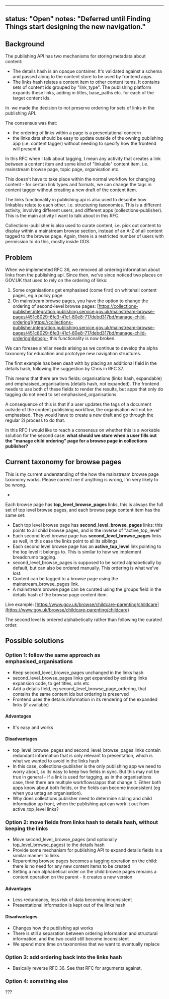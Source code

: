 &nbsp;

&nbsp;

---
status: "Open"
notes: "Deferred until Finding Things start designing the new navigation."
---

## Background

The publishing API has two mechanisms for storing metadata about content:

- The details hash is an opaque container. It's validated against a schema and passed along to the content store to be used by frontend apps.
- The links hash relates a content item to other content items. It contains sets of content ids grouped by "link\_type". The publishing platform expands these links, adding in titles, base\_paths etc. for each of the target content ids.

In &nbsp;we made the decision to not preserve ordering for sets of links in the publishing API.

The consensus was that:

- the ordering of links within a page is a presentational concern
- the links data should be easy to update outside of the owning publishing app (i.e. content tagger) without needing to specify how the frontend will present it

In this RFC when I talk about tagging, I mean any activity that creates a link between a content item and some kind of "linkable" content item, i.e. mainstream browse page, topic page, organisation etc.

This doesn't have to take place within the normal workflow for changing content - for certain link types and formats, we can change the tags in content tagger without creating a new draft of the content item.

The links functionality in publishing api is also used to describe how linkables relate to each other. i.e. structuring taxonomies. This is a different activity, involving different users, and different apps (collections-publisher). This is the main activity I want to talk about in this RFC.

Collections-publisher is also used to curate content, i.e. pick out content to display within a mainstream browse section, instead of an A-Z of all content tagged to the browse page. Again, there is a restricted number of users with permission to do this, mostly inside GDS.

## Problem

When we implemented RFC 36, we removed all ordering information about links from the publishing api. Since then, we've since noticed two places on GOV.UK that used to rely on the ordering of links:

1. Some organisations get emphasised (come first) on whitehall content pages, eg a policy page
2. On mainstream browse pages, you have the option to change the ordering of second-level browse pages: [https://collections-publisher.integration.publishing.service.gov.uk/mainstream-browse-pages/451c8029-6fe3-41cf-80e8-717debd317bd/manage-child-ordering](https://collections-publisher.integration.publishing.service.gov.uk/mainstream-browse-pages/451c8029-6fe3-41cf-80e8-717debd317bd/manage-child-ordering)&nbsp;- this functionality is now broken.

We can foresee similar needs arising as we continue to develop the alpha taxonomy for education and prototype new navigation structures.

The first example has been dealt with by placing an additional field in the details hash, following the suggestion by Chris in RFC 37.

This means that there are two fields: organisations (links hash, expandable) and emphasised\_organisations (details hash, not expanded). The frontend needs to use both of these fields to render the results, but apps that only do tagging do not need to set emphasised\_organisations.

A consequence of this is that if a user updates the tags of a document outside of the content publishing workflow, the organisation will not be emphasised. They would have to create a new draft and go through the regular 2i process to do that.&nbsp;

In this RFC I would like to reach a consensus on whether this is a workable solution for the second case: **what should we store when a user fills out the "manage child ordering" page for a browse page in collections publisher?**

## Current taxonomy for browse pages

This is my current understanding of the how the mainstream browse page taxonomy works. Please correct me if anything is wrong, I'm very likely to be wrong.

- 

Each browse page has **top\_level\_browse\_pages** links, this is always the full set of top level browse pages, and each browse page content item has the same set:&nbsp;

- Each top level browse page has **second\_level\_browse\_pages** links: this points to all child browse pages, and is the inverse of "active\_top\_level"
- Each second level browse page has **second\_level\_browse\_pages** links as well, in this case the links point to all its siblings
- Each second level browse page has an **active\_top\_level** link pointing to the top level it belongs to. This is similar to how we implement breadcrumb tagging.
- second\_level\_browse\_pages is supposed to be sorted alphabetically by default, but can also be ordered manually. This ordering is what we've lost.
- Content can be tagged to a browse page using the mainstream\_browse\_pages link.
- A mainstream browse page can be curated using the groups field in the details hash of the browse page content item.

Live example:&nbsp;[https://www.gov.uk/browse/childcare-parenting/childcare](https://www.gov.uk/browse/childcare-parenting/childcare)

The second level is ordered alphabetically rather than following the curated order.

## Possible solutions

### Option 1: follow the same approach as emphasised\_organisations

- Keep second\_level\_browse\_pages unchanged in the links hash
- second\_level\_browse\_pages links get expanded by existing links expansion code, to get titles, urls etc
- Add a details field, eg second\_level\_browse\_page\_ordering, that contains the same content ids but ordering is preserved
- Frontend uses the details information in its rendering of the expanded links (if available)

#### Advantages

- It's easy and works

#### Disadvantages

- top\_level\_browse\_pages and second\_level\_browse\_pages links contain redundant information that is only relevant to presentation, which is what we wanted to avoid in the links hash
- In this case, collections-publisher is the only publishing app we need to worry about, so its easy to keep two fields in sync. But this may not be true in general - if a link is used for tagging, as in the organisations case, then there are multiple workflows/apps that change it. Either both apps know about both fields, or the fields can become inconsistent (eg when you untag an organisation).
- Why does collections publisher need to determine sibling and child information up front, when the publishing api can work it out from active\_top\_level links?

### Option 2: move fields from links hash to details hash, without keeping the links

- Move second\_level\_browse\_pages (and optionally top\_level\_browse\_pages) to the details hash
- Provide some mechanism for publishing API to expand details fields in a similar manner to links
- Reparenting browse pages becomes a tagging operation on the child: there is no need for any new content items to be created
- Setting a non alphabetical order on the child browse pages remains a content operation on the parent - it creates a new version

#### Advantages

- Less redundancy, less risk of data becoming inconsistent
- Presentational information is kept out of the links hash&nbsp;

#### Disadvantages

- Changes how the publishing api works
- There is still a separation between ordering information and structural information, and the two could still become inconsistent
- We spend more time on taxonomies that we want to eventually replace

### Option 3: add ordering back into the links hash

- Basically reverse RFC 36. See that RFC for arguments against.

### Option 4: something else

???

&nbsp;

&nbsp;

&nbsp;

&nbsp;

&nbsp;

&nbsp;

&nbsp;

&nbsp;

&nbsp;

&nbsp;

&nbsp;

